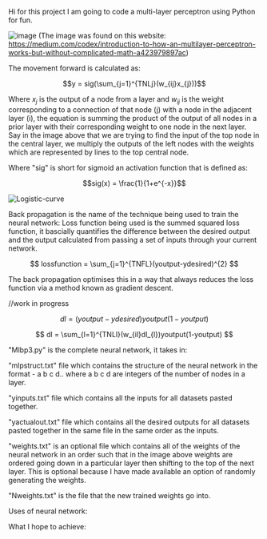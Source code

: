 Hi for this project I am going to code a multi-layer perceptron using Python for fun.

![image](https://github.com/user-attachments/assets/810ad0f7-bf43-40ea-93b9-08fa712e75ef)
(The image was found on this website: https://medium.com/codex/introduction-to-how-an-multilayer-perceptron-works-but-without-complicated-math-a423979897ac)

The movement forward is calculated as:

$$y = sig(\sum_{j=1}^{TNLj}(w_{ij}x_{j}))$$

Where $x_{j}$ is the output of a node from a layer and $w_{ij}$ is the weight corresponding to a connection of that node (j) with a node in the adjacent layer (i), the equation is summing the product of the output of all nodes in a prior layer with their corresponding weight to one node in the next layer. Say in the image above that we are trying to find the input of the top node in the central layer, we multiply the outputs of the left nodes with the weights which are represented by lines to the top central node.

Where "sig" is short for sigmoid an activation function that is defined as:

$$sig(x) = \frac{1}{1+e^{-x}}$$

![Logistic-curve](https://github.com/user-attachments/assets/b8a898fc-db02-456e-8a20-67abd3664682)


Back propagation is the name of the technique being used to train the neural network:
Loss function being used is the summed squared loss function, it bascially quantifies the difference between the desired output and the output calculated from passing a set of inputs through your current network.

$$ lossfunction = \sum_{j=1}^{TNFL}(youtput-ydesired)^{2} $$

The back propagation optimises this in a way that always reduces the loss function via a method known as gradient descent.

//work in progress

$$ dl = (youtput - ydesired)youtput(1-youtput) $$

$$ dl = \sum_{l=1}^{TNLl}(w_{il}dl_{l})youtput(1-youtput) $$

"Mlbp3.py" is the complete neural network, it takes in:

"mlpstruct.txt" file which contains the structure of the neural network in the format - a b c d.. where a b c d are integers of the number of nodes in a layer.

"yinputs.txt" file which contains all the inputs for all datasets pasted together.

"yactualout.txt" file which contains all the desired outputs for all datasets pasted together in the same file in the same order as the inputs.

"weights.txt" is an optional file which contains all of the weights of the neural network in an order such that in the image above weights are ordered going down in a particular layer then shifting to the top of the next layer. This is optional because I have made available an option of randomly generating the weights.

"Nweights.txt" is the file that the new trained weights go into.

Uses of neural network:

What I hope to achieve:

